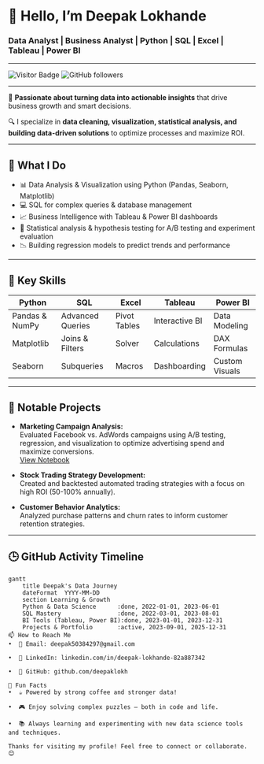 # 👋 Hello, I’m Deepak Lokhande

### Data Analyst | Business Analyst | Python | SQL | Excel | Tableau | Power BI

---

![Visitor Badge](https://visitor-badge.laobi.icu/badge?page_id=deepaklokh.deepaklokh)
![GitHub followers](https://img.shields.io/github/followers/deepaklokh?label=Follow%20Me&style=social)

---

🌟 **Passionate about turning data into actionable insights** that drive business growth and smart decisions.

🔍 I specialize in **data cleaning, visualization, statistical analysis, and building data-driven solutions** to optimize processes and maximize ROI.

---

## 🚀 What I Do

- 📊 Data Analysis & Visualization using Python (Pandas, Seaborn, Matplotlib)  
- 💻 SQL for complex queries & database management  
- 📈 Business Intelligence with Tableau & Power BI dashboards  
- 🧠 Statistical analysis & hypothesis testing for A/B testing and experiment evaluation  
- 📉 Building regression models to predict trends and performance  

---

## 🎯 Key Skills

| Python         | SQL            | Excel          | Tableau        | Power BI      |
|----------------|----------------|----------------|----------------|---------------|
| Pandas & NumPy | Advanced Queries| Pivot Tables   | Interactive BI | Data Modeling |
| Matplotlib     | Joins & Filters | Solver         | Calculations   | DAX Formulas  |
| Seaborn        | Subqueries     | Macros         | Dashboarding   | Custom Visuals|

---

## 📂 Notable Projects

- **Marketing Campaign Analysis:**  
  Evaluated Facebook vs. AdWords campaigns using A/B testing, regression, and visualization to optimize advertising spend and maximize conversions.  
  [View Notebook](https://github.com/deepaklokh/ab-test-and-regression-project)

- **Stock Trading Strategy Development:**  
  Created and backtested automated trading strategies with a focus on high ROI (50-100% annually).

- **Customer Behavior Analytics:**  
  Analyzed purchase patterns and churn rates to inform customer retention strategies.

---

## 🕒 GitHub Activity Timeline

```mermaid
gantt
    title Deepak's Data Journey
    dateFormat  YYYY-MM-DD
    section Learning & Growth
    Python & Data Science      :done, 2022-01-01, 2023-06-01
    SQL Mastery                :done, 2022-03-01, 2023-08-01
    BI Tools (Tableau, Power BI):done, 2023-01-01, 2023-12-31
    Projects & Portfolio       :active, 2023-09-01, 2025-12-31
📫 How to Reach Me
•  📧 Email: deepak50384297@gmail.com

•  🔗 LinkedIn: linkedin.com/in/deepak-lokhande-82a887342

•  💼 GitHub: github.com/deepaklokh

🎉 Fun Facts
•  ☕ Powered by strong coffee and stronger data!

•  🎮 Enjoy solving complex puzzles — both in code and life.

•  📚 Always learning and experimenting with new data science tools and techniques.

Thanks for visiting my profile! Feel free to connect or collaborate. 😊

